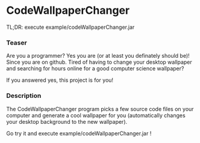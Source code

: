 CodeWallpaperChanger
====================

TL;DR: execute example/codeWallpaperChanger.jar

### Teaser

Are you a programmer? Yes you are (or at least you definately should be)! Since you are on github.
Tired of having to change your desktop wallpaper
and searching for hours online for a good computer science wallpaper?

If you answered yes, this project is for you!

### Description

The CodeWallpaperChanger program picks a few source code files on your computer and
generate a cool wallpaper for you (automatically changes your desktop background to the new wallpaper).

Go try it and execute example/codeWallpaperChanger.jar !
